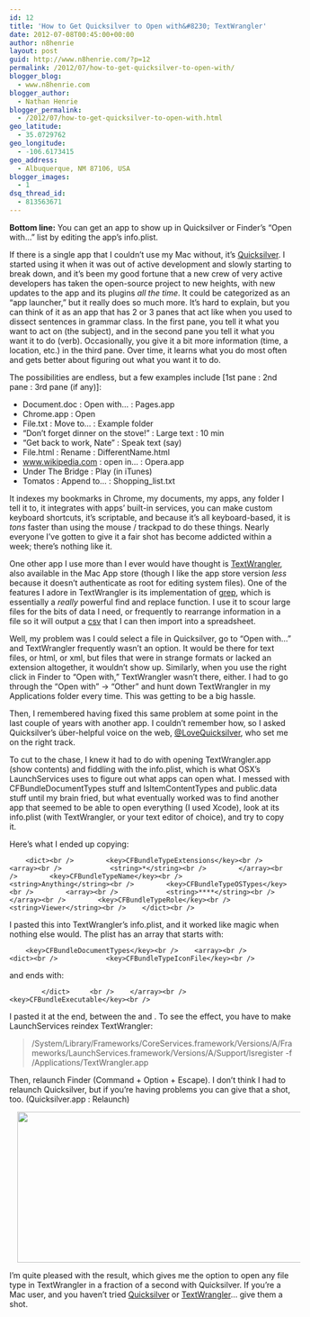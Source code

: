 ```yaml
---
id: 12
title: 'How to Get Quicksilver to Open with&#8230; TextWrangler'
date: 2012-07-08T00:45:00+00:00
author: n8henrie
layout: post
guid: http://www.n8henrie.com/?p=12
permalink: /2012/07/how-to-get-quicksilver-to-open-with/
blogger_blog:
  - www.n8henrie.com
blogger_author:
  - Nathan Henrie
blogger_permalink:
  - /2012/07/how-to-get-quicksilver-to-open-with.html
geo_latitude:
  - 35.0729762
geo_longitude:
  - -106.6173415
geo_address:
  - Albuquerque, NM 87106, USA
blogger_images:
  - 1
dsq_thread_id:
  - 813563671
---
```

**Bottom line:** You can get an app to show up in Quicksilver or Finder’s “Open with…” list by editing the app’s info.plist.

<!--more-->

If there is a single app that I couldn’t use my Mac without, it’s <a target="_blank" href="http://qsapp.com/" title="Quicksilver Homepage">Quicksilver</a>. I started using it when it was out of active development and slowly starting to break down, and it’s been my good fortune that a new crew of very active developers has taken the open-source project to new heights, with new updates to the app and its plugins _all the time_. It could be categorized as an “app launcher,” but it really does so much more. It’s hard to explain, but you can think of it as an app that has 2 or 3 panes that act like when you used to dissect sentences in grammar class. In the first pane, you tell it what you want to act on (the subject), and in the second pane you tell it what you want it to do (verb). Occasionally, you give it a bit more information (time, a location, etc.) in the third pane. Over time, it learns what you do most often and gets better about figuring out what you want it to do.

The possibilities are endless, but a few examples include [1st pane : 2nd pane : 3rd pane (if any)]:

  * Document.doc : Open with&#8230; : Pages.app
  * Chrome.app : Open
  * File.txt : Move to… : Example folder
  * “Don’t forget dinner on the stove!” : Large text : 10 min
  * “Get back to work, Nate” : Speak text (say)
  * File.html : Rename : DifferentName.html
  * www.wikipedia.com : open in… : Opera.app
  * Under The Bridge : Play (in iTunes)
  * Tomatos : Append to… : Shopping_list.txt

It indexes my bookmarks in Chrome, my documents, my apps, any folder I tell it to, it integrates with apps’ built-in services, you can make custom keyboard shortcuts, it’s scriptable, and because it’s all keyboard-based, it is _tons_ faster than using the mouse / trackpad to do these things. Nearly everyone I’ve gotten to give it a fair shot has become addicted within a week; there’s nothing like it.

One other app I use more than I ever would have thought is <a target="_blank" href="http://www.barebones.com/products/textwrangler/" title="TextWrangler">TextWrangler</a>, also available in the Mac App store (though I like the app store version _less_ because it doesn’t authenticate as root for editing system files). One of the features I adore in TextWrangler is its implementation of <a target="_blank" href="http://en.wikipedia.org/wiki/Grep">grep</a>, which is essentially a _really_ powerful find and replace function. I use it to scour large files for the bits of data I need, or frequently to rearrange information in a file so it will output a <a target="_blank" href="http://en.wikipedia.org/wiki/Comma-separated_values">csv</a> that I can then import into a spreadsheet.

Well, my problem was I could select a file in Quicksilver, go to “Open with…” and TextWrangler frequently wasn’t an option. It would be there for text files, or html, or xml, but files that were in strange formats or lacked an extension altogether, it wouldn’t show up. Similarly, when you use the right click in Finder to “Open with,” TextWrangler wasn’t there, either. I had to go through the “Open with” -> “Other” and hunt down TextWrangler in my Applications folder every time. This was getting to be a big hassle.

Then, I remembered having fixed this same problem at some point in the last couple of years with another app. I couldn’t remember how, so I asked Quicksilver’s über-helpful voice on the web, <a target="_blank" href="https://twitter.com/lovequicksilver">@LoveQuicksilver</a>, who set me on the right track.

To cut to the chase, I knew it had to do with opening TextWrangler.app (show contents) and fiddling with the info.plist, which is what OSX’s LaunchServices uses to figure out what apps can open what. I messed with CFBundleDocumentTypes stuff and lsItemContentTypes and public.data stuff until my brain fried, but what eventually worked was to find another app that seemed to be able to open everything (I used Xcode), look at its info.plist (with TextWrangler, or your text editor of choice), and try to copy it.

Here’s what I ended up copying:

        <dict><br />        <key>CFBundleTypeExtensions</key><br />        <array><br />            <string>*</string><br />        </array><br />        <key>CFBundleTypeName</key><br />        <string>Anything</string><br />        <key>CFBundleTypeOSTypes</key><br />        <array><br />            <string>****</string><br />        </array><br />        <key>CFBundleTypeRole</key><br />        <string>Viewer</string><br />    </dict><br />

I pasted this into TextWrangler’s info.plist, and it worked like magic when nothing else would. The plist has an array that starts with:

        <key>CFBundleDocumentTypes</key><br />    <array><br />        <dict><br />            <key>CFBundleTypeIconFile</key><br />

and ends with:

            </dict>     <br />    </array><br />    <key>CFBundleExecutable</key><br />

I pasted it at the end, between the </dict> and </array>. To see the effect, you have to make LaunchServices reindex TextWrangler:

> /System/Library/Frameworks/CoreServices.framework/Versions/A/Frameworks/LaunchServices.framework/Versions/A/Support/lsregister -f /Applications/TextWrangler.app 

Then, relaunch Finder (Command + Option + Escape). I don’t think I had to relaunch Quicksilver, but if you’re having problems you can give that a shot, too. (Quicksilver.app : Relaunch)

<div style="clear: both; text-align: center;">
  <a href="http://www.n8henrie.com/wp-content/uploads/2012/08/ScreenShot2012-07-06at6.30.46PM1.jpg" style="margin-left: 1em; margin-right: 1em;"><img border="0" height="268" src="http://www.n8henrie.com/wp-content/uploads/2012/08/ScreenShot2012-07-06at6.30.46PM.jpg" width="640" /></a>
</div>

I’m quite pleased with the result, which gives me the option to open any file type in TextWrangler in a fraction of a second with Quicksilver. If you’re a Mac user, and you haven’t tried <a target="_blank" href="http://qsapp.com/" title="Quicksilver Homepage">Quicksilver</a> or <a target="_blank" href="http://www.barebones.com/products/textwrangler/" title="TextWrangler">TextWrangler</a>… give them a shot.

<div>
</div>